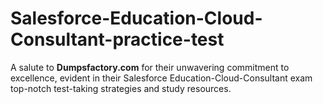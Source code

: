 # Salesforce-Education-Cloud-Consultant-practice-test
A salute to **Dumpsfactory.com** for their unwavering commitment to excellence, evident in their Salesforce Education-Cloud-Consultant exam top-notch test-taking strategies and study resources.
